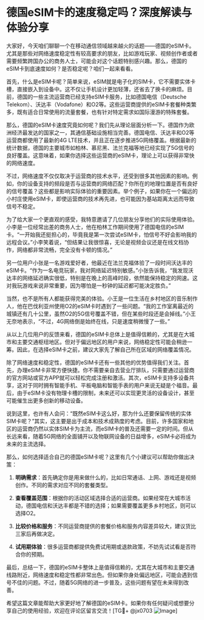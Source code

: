 # 德国eSIM卡的速度稳定吗？深度解读与体验分享

大家好，今天咱们聊聊一个在移动通信领域越来越火的话题——德国的eSIM卡。尤其是那些对网络速度稳定性有较高要求的朋友，比如游戏玩家、视频创作者或者需要频繁跨国办公的商务人士，可能会对这个话题特别感兴趣。那么，德国的eSIM卡到底速度如何？是否稳定呢？咱们一起来看看。

首先，什么是eSIM卡呢？简单来说，eSIM就是电子化的SIM卡，它不需要实体卡槽，直接嵌入到设备中。这不仅让手机设计更加轻薄，还省去了换卡的麻烦。目前，德国的一些主流运营商已经支持eSIM卡服务，比如德国电信（Deutsche Telekom）、沃达丰（Vodafone）和O2等。这些运营商提供的eSIM卡套餐种类繁多，既有适合日常使用的流量套餐，也有针对特定需求如国际漫游的特殊套餐。

那么，德国的eSIM卡速度究竟如何呢？我们先从理论层面分析一下。德国作为欧洲经济最发达的国家之一，其通信基础设施相当完善。德国电信、沃达丰和O2等运营商都使用了最新的4G LTE技术，并且正在逐步推进5G网络覆盖。根据最新的统计数据，德国的主要城市如柏林、慕尼黑、法兰克福等地已经实现了5G信号的良好覆盖。这意味着，如果你选择这些运营商的eSIM卡，理论上可以获得非常快的网络速度。

不过，网络速度不仅仅取决于运营商的技术水平，还受到很多其他因素的影响。例如，你的设备支持的频段是否与运营商的网络匹配？你所在的地理位置是否有良好的信号覆盖？这些都是影响实际体验的重要因素。举个例子，如果你在一个偏远的小村庄使用eSIM卡，即使运营商的技术再先进，也可能因为基站距离太远而导致信号不稳定。

为了给大家一个更直观的感受，我特意邀请了几位朋友分享他们的实际使用体验。小李是一位经常出差的商务人士，他在柏林工作期间使用了德国电信的eSIM卡。“一开始我还挺担心的，毕竟我是第一次尝试eSIM卡，怕信号不好会影响我的远程会议。”小李笑着说，“但结果让我很惊喜，无论是视频会议还是在线文档协作，网络都非常流畅，完全没有卡顿的情况。”

另一位用户小张是一名游戏爱好者，他最近在法兰克福体验了一段时间沃达丰的eSIM卡。“作为一名电竞玩家，我对网络延迟特别敏感。”小张告诉我，“我发现沃达丰的网络延迟确实很低，特别是在晚上的高峰时段，依然能保持稳定的网速。这对我玩游戏来说非常重要，因为哪怕是一秒钟的延迟都可能决定胜负。”

当然，也不是所有人都能获得完美的体验。小王是一位生活在乡村地区的音乐制作人，他在巴伐利亚州使用O2的eSIM卡时遇到了一些问题。“我的工作室离最近的城镇还有几十公里，虽然O2的5G信号覆盖不错，但在某些时段还是会掉线。”小王无奈地表示，“不过，4G网络倒是始终在线，只是速度稍微慢了一些。”

从以上几位用户的反馈来看，德国的eSIM卡总体上是值得信赖的，尤其是在大城市和主要交通枢纽地区。但对于偏远地区的用户来说，网络稳定性可能会稍逊一筹。因此，在选择eSIM卡之前，建议大家先了解自己所在区域的网络覆盖情况。

除了网络速度和稳定性，德国的eSIM卡还有一些其他的优势值得我们关注。首先，办理eSIM卡非常方便快捷。你不需要亲自去营业厅排队，只需要通过运营商的官方网站或官方APP就可以轻松完成注册和激活。其次，eSIM卡支持多设备共享，这对于同时拥有智能手机、平板电脑和智能手表的用户来说无疑是个福音。最后，由于eSIM卡没有物理卡槽的限制，未来还可以实现更灵活的设备设计，甚至可能催生出更多创新的移动设备。

说到这里，也许有人会问：“既然eSIM卡这么好，那为什么还要保留传统的实体SIM卡呢？”其实，这主要是出于成本和技术成熟度的考虑。目前，许多国家和地区的运营商仍然以实体SIM卡为主流，而eSIM卡的普及还需要一定的时间。但从长远来看，随着5G网络的全面铺开以及物联网设备的日益增多，eSIM卡必将成为未来的主流选择。

那么，如何选择适合自己的德国eSIM卡呢？这里有几个小建议可以帮助你做出决策：

1. **明确需求**：首先确定你是用来做什么的，比如日常通话、上网、游戏还是视频创作。不同的需求对应不同的套餐类型。
   
2. **查看覆盖范围**：根据你的活动区域选择合适的运营商。如果经常在大城市活动，德国电信和沃达丰都是不错的选择；如果需要覆盖更多乡村地区，则可以选择O2。

3. **比较价格和服务**：不同运营商提供的套餐价格和服务内容差异较大，建议货比三家后再做决定。

4. **试用期体验**：很多运营商都提供免费试用期或退款政策，不妨先试试看是否符合你的预期。

最后，总结一下，德国的eSIM卡整体上是值得信赖的，尤其在大城市和主要交通线路附近，网络速度和稳定性都非常出色。但如果你身处偏远地区，可能会遇到信号不佳的问题。不过，随着5G网络的进一步普及，这些问题有望在未来得到改善。

希望这篇文章能帮助大家更好地了解德国的eSIM卡。如果你有任何疑问或想要分享自己的使用经验，欢迎在评论区留言交流！[TG💪+ @jx0703 ![Image](https://github.com/user-attachments/assets/dbca1d08-cadb-493c-b0ec-ad6f7a83f270)]